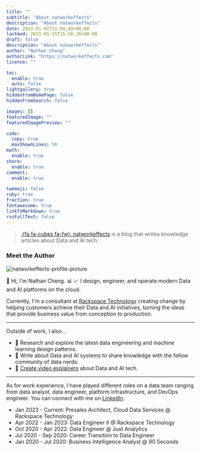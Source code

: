 ```yaml
---
title: ""
subtitle: "About natworkeffects"
description: "About natworkeffects"
date: 2023-01-01T11:04:49+08:00
lastmod: 2023-01-15T15:58:26+08:00
draft: false
description: "About natworkeffects"
author: "Nathan Cheng"
authorLink: "https://natworkeffects.com"
license: ""

toc:
  enable: true
  auto: false
lightgallery: true
hiddenFromHomePage: false
hiddenFromSearch: false

images: []
featuredImage: ""
featuredImagePreview: ""

code:
  copy: true
  maxShownLines: 50
math:
  enable: true
share:
  enable: true
comment:
  enable: true

twemoji: false
ruby: true
fraction: true
fontawesome: true
linkToMarkdown: true
rssFullText: false
---
```


<!-- {{< style "img { height: 1.25rem; }" >}}
[![GitHub release (latest by date)](https://img.shields.io/github/v/release/dillonzq/LoveIt?style=flat-square)](https://github.com/dillonzq/LoveIt/releases)
[![Hugo](https://img.shields.io/badge/Hugo-%5E0.62.0-ff4088?style=flat-square&logo=hugo)](https://gohugo.io/)
[![License](https://img.shields.io/github/license/dillonzq/LoveIt?style=flat-square)](https://github.com/dillonzq/LoveIt/blob/master/LICENSE)
[![GitHub stars](https://img.shields.io/github/stars/dillonzq/LoveIt?style=social)](https://github.com/dillonzq/LoveIt)
[![GitHub forks](https://img.shields.io/github/forks/dillonzq/LoveIt?style=social)](https://github.com/dillonzq/LoveIt/fork)
{{< /style >}} -->

> [:(fa fa-cubes fa-fw): natworkeffects](https://natworkeffects.com) is a blog that writes knowledge articles about Data and AI tech.

### Meet the Author
![natworkeffects-profile-picture](/images/nc-profile-monochrome.png) 

👋 Hi, I'm Nathan Cheng. 📊 📈 I design, engineer, and operate modern Data and AI platforms on the cloud.

Currently, I'm a consultant at [Rackspace Technology](https://www.rackspace.com) creating change by helping customers achieve their Data and AI initiatives, turning the ideas that provide business value from conception to production.

___
Outside of work, I also...

- 🔭 Research and explore the latest data engineering and machine learning design patterns.
- 📝 Write about Data and AI systems to share knowledge with the fellow community of data nerds.
- 🎦 [Create video explainers](https://www.youtube.com/channel/UC20uWyMd7SaHw-VLl1UgFbQ) about Data and AI tech.

___
As for work experience, I have played different roles on a data team ranging from data analyst, data engineer, platform infrastructure, and DevOps engineer. You can connect with me on [LinkedIn](https://www.linkedin.com/in/nathancheng-data).
- Jan 2023 - Current: Presales Architect, Cloud Data Services @ Rackspace Technology
- Apr 2022 - Jan 2023: Data Engineer II @ Rackspace Technology
- Oct 2020 - Apr 2022: Data Engineer @ Just Analytics
- Jul 2020 - Sep 2020: Career Transition to Data Engineer
- Jan 2020 - Jul 2020: Business Intelligence Analyst @ 90 Seconds

